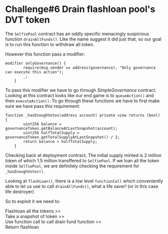 # Challenge#6 Drain flashloan pool's DVT token

The `SelfiePool` contract has an oddly specific menacingly suspicious function `drainAllFunds()`. Like the name suggest it did just that, so our goal is to run this function to withdraw all token.

However this function pass a modifier:
```
modifier onlyGovernance() {
        require(msg.sender == address(governance), "Only governance can execute this action");
        _;
    }
```
To pass this modifier we have to go through _SimpleGovernance_ contract. Looking at this contract looks like our end game is to `queueAction()` and then `executeAction()`. To go through these functions we have to first make sure we have pass this requirement:
```
function _hasEnoughVotes(address account) private view returns (bool) {
        uint256 balance = governanceToken.getBalanceAtLastSnapshot(account);
        uint256 halfTotalSupply = governanceToken.getTotalSupplyAtLastSnapshot() / 2;
        return balance > halfTotalSupply;
    }
```
Checking back at deployment contract, The initial supply minted is 2 million token of which 1.5 million transffered to `SelfiePool`. If we loan all the token inside `SelfiePool`, we are definitely checking the requirement for `_hasEnoughVotes()`.

Looking at `flashLoan()`, there is a low level `functionCall` which conveniently able to let us use to call `drainAllFunds()`, what a life saver! (or in this case life destroyer)

So to exploit it we need to:

Flashloan all the tokens >> <br/>
Take a snapshot of token >> <br/>
Use function call to call drain fund function >> <br/>
Return flashloan


